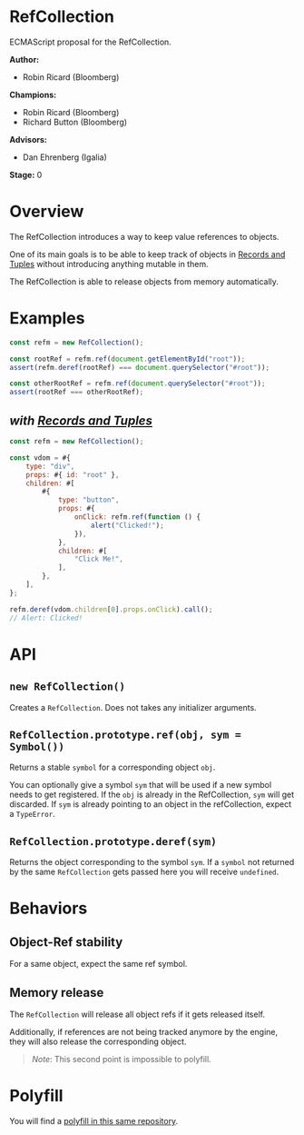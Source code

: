 # RefCollection

ECMAScript proposal for the RefCollection.

**Author:**

- Robin Ricard (Bloomberg)

**Champions:**

- Robin Ricard (Bloomberg)
- Richard Button (Bloomberg)

**Advisors:**

- Dan Ehrenberg (Igalia)

**Stage:** 0

# Overview

The RefCollection introduces a way to keep value references to objects.

One of its main goals is to be able to keep track of objects in [Records and Tuples][rt] without introducing anything mutable in them.

The RefCollection is able to release objects from memory automatically.

# Examples

```js
const refm = new RefCollection();

const rootRef = refm.ref(document.getElementById("root"));
assert(refm.deref(rootRef) === document.querySelector("#root"));

const otherRootRef = refm.ref(document.querySelector("#root"));
assert(rootRef === otherRootRef);
```

## _with [Records and Tuples][rt]_

```js
const refm = new RefCollection();

const vdom = #{
    type: "div",
    props: #{ id: "root" },
    children: #[
        #{
            type: "button",
            props: #{
                onClick: refm.ref(function () {
                    alert("Clicked!");
                }),
            },
            children: #[
                "Click Me!",
            ],
        },
    ],
};

refm.deref(vdom.children[0].props.onClick).call();
// Alert: Clicked!
```

# API

## `new RefCollection()`

Creates a `RefCollection`. Does not takes any initializer arguments.

## `RefCollection.prototype.ref(obj, sym = Symbol())`

Returns a stable `symbol` for a corresponding object `obj`.

You can optionally give a symbol `sym` that will be used if a new symbol needs to get registered. If the `obj` is already in the RefCollection, `sym` will get discarded. If `sym` is already pointing to an object in the refCollection, expect a `TypeError`.

## `RefCollection.prototype.deref(sym)`

Returns the object corresponding to the symbol `sym`. If a `symbol` not returned by the same `RefCollection` gets passed here you will receive `undefined`.

# Behaviors

## Object-Ref stability

For a same object, expect the same ref symbol.

## Memory release

The `RefCollection` will release all object refs if it gets released itself.

Additionally, if references are not being tracked anymore by the engine, they will also release the corresponding object.

> _Note_: This second point is impossible to polyfill.

# Polyfill

You will find a [polyfill in this same repository][poly].

[rt]: https://github.com/tc39/proposal-record-tuple
[poly]: ./polyfill/refCollection.js

